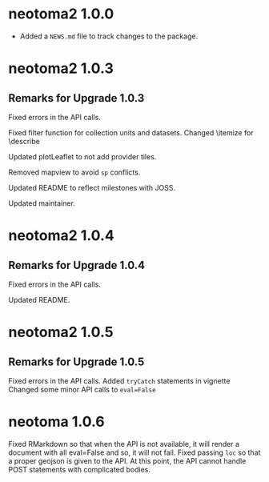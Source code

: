 # neotoma2 1.0.0

* Added a `NEWS.md` file to track changes to the package.


# neotoma2 1.0.3

## Remarks for Upgrade 1.0.3

Fixed errors in the API calls.

Fixed filter function for collection units and datasets. Changed \itemize for \describe

Updated plotLeaflet to not add provider tiles.

Removed mapview to avoid `sp` conflicts.

Updated README to reflect milestones with JOSS.

Updated maintainer.

# neotoma2 1.0.4

## Remarks for Upgrade 1.0.4

Fixed errors in the API calls.

Updated README.

# neotoma2 1.0.5

## Remarks for Upgrade 1.0.5

Fixed errors in the API calls. Added `tryCatch` statements in vignette
Changed some minor API calls to `eval=False`

# neotoma 1.0.6

Fixed RMarkdown so that when the API is not available, it will render a document with all eval=False and so, it will not fail.
Fixed passing `loc` so that a proper geojson is given to the API. At this point, the API cannot handle POST statements with complicated bodies. 